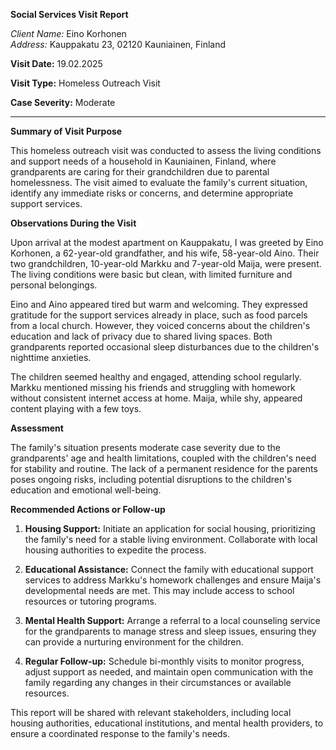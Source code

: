 **Social Services Visit Report**

*Client Name:* Eino Korhonen  
*Address:* Kauppakatu 23, 02120 Kauniainen, Finland

**Visit Date:** 19.02.2025

**Visit Type:** Homeless Outreach Visit

**Case Severity:** Moderate

---

**Summary of Visit Purpose**

This homeless outreach visit was conducted to assess the living conditions and support needs of a household in Kauniainen, Finland, where grandparents are caring for their grandchildren due to parental homelessness. The visit aimed to evaluate the family's current situation, identify any immediate risks or concerns, and determine appropriate support services.

**Observations During the Visit**

Upon arrival at the modest apartment on Kauppakatu, I was greeted by Eino Korhonen, a 62-year-old grandfather, and his wife, 58-year-old Aino. Their two grandchildren, 10-year-old Markku and 7-year-old Maija, were present. The living conditions were basic but clean, with limited furniture and personal belongings.

Eino and Aino appeared tired but warm and welcoming. They expressed gratitude for the support services already in place, such as food parcels from a local church. However, they voiced concerns about the children's education and lack of privacy due to shared living spaces. Both grandparents reported occasional sleep disturbances due to the children's nighttime anxieties.

The children seemed healthy and engaged, attending school regularly. Markku mentioned missing his friends and struggling with homework without consistent internet access at home. Maija, while shy, appeared content playing with a few toys.

**Assessment**

The family's situation presents moderate case severity due to the grandparents' age and health limitations, coupled with the children's need for stability and routine. The lack of a permanent residence for the parents poses ongoing risks, including potential disruptions to the children's education and emotional well-being.

**Recommended Actions or Follow-up**

1. **Housing Support:** Initiate an application for social housing, prioritizing the family's need for a stable living environment. Collaborate with local housing authorities to expedite the process.
   
2. **Educational Assistance:** Connect the family with educational support services to address Markku's homework challenges and ensure Maija's developmental needs are met. This may include access to school resources or tutoring programs.

3. **Mental Health Support:** Arrange a referral to a local counseling service for the grandparents to manage stress and sleep issues, ensuring they can provide a nurturing environment for the children.

4. **Regular Follow-up:** Schedule bi-monthly visits to monitor progress, adjust support as needed, and maintain open communication with the family regarding any changes in their circumstances or available resources.

This report will be shared with relevant stakeholders, including local housing authorities, educational institutions, and mental health providers, to ensure a coordinated response to the family's needs.